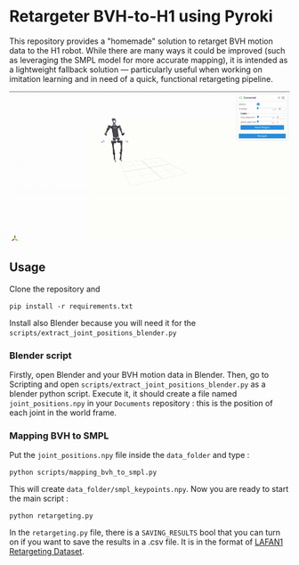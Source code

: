 # Retargeter BVH-to-H1 using Pyroki

This repository provides a "homemade" solution to retarget BVH motion data to the H1 robot. While there are many ways it could be improved (such as leveraging the SMPL model for more accurate mapping), it is intended as a lightweight fallback solution — particularly useful when working on imitation learning and in need of a quick, functional retargeting pipeline.

![GIF Retargeting](viser_pyroki.gif)

## Usage

Clone the repository and 
```
pip install -r requirements.txt
```
Install also Blender because you will need it for the `scripts/extract_joint_positions_blender.py`

### Blender script

Firstly, open Blender and your BVH motion data in Blender. Then, go to Scripting and open `scripts/extract_joint_positions_blender.py` as a blender python script. Execute it, it should create a file named `joint_positions.npy` in your `Documents` repository : this is the position of each joint in the world frame.

### Mapping BVH to SMPL

Put the `joint_positions.npy` file inside the `data_folder` and type :
```
python scripts/mapping_bvh_to_smpl.py
```

This will create `data_folder/smpl_keypoints.npy`. Now you are ready to start the main script :
```
python retargeting.py
```

In the `retargeting.py` file, there is a `SAVING_RESULTS` bool that you can turn on if you want to save the results in a .csv file. It is in the format of [LAFAN1 Retargeting Dataset](https://huggingface.co/datasets/lvhaidong/LAFAN1_Retargeting_Dataset).
